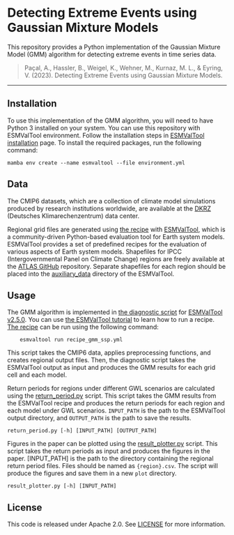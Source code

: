 # Detecting Extreme Events using Gaussian Mixture Models

This repository provides a Python implementation of the Gaussian Mixture Model (GMM) algorithm for detecting extreme events in time series data. 

> Paçal, A., Hassler, B., Weigel, K., Wehner, M., Kurnaz, M. L., & Eyring, V. (2023). Detecting Extreme Events using Gaussian Mixture Models.
------------------------------------------------------------------------

## Installation

To use this implementation of the GMM algorithm, you will need to have Python 3 installed on your system. You can use this repository with ESMValTool environment. Follow the installation steps in [ESMValTool installation](https://docs.esmvaltool.org/en/latest/quickstart/installation.html#mamba-conda-installation) page. To install the required packages, run the following command:

    mamba env create --name esmvaltool --file environment.yml

## Data

The CMIP6 datasets, which are a collection of climate model simulations produced by research institutions worldwide, are available at the [DKRZ](https://esgf-data.dkrz.de/search/cmip6-dkrz/) (Deutsches Klimarechenzentrum) data center.

Regional grid files are generated using [the recipe](esmvaltool/recipe_gmm_ssp.yml) with [ESMValTool](https://github.com/ESMValGroup/ESMValTool), which is a community-driven Python-based evaluation tool for Earth system models. ESMValTool provides a set of predefined recipes for the evaluation of various aspects of Earth system models. Shapefiles for IPCC (Intergovernmental Panel on Climate Change) regions are freely available at the [ATLAS GitHub](https://github.com/SantanderMetGroup/ATLAS) repository. Separate shapefiles for each region should be placed into the [auxiliary_data](esmvaltool/auxiliary_data/) directory of the ESMValTool.

## Usage

The GMM algorithm is implemented in [the diagnostic script](esmvaltool/diag_scripts/gmm/gmm_analysis.py) for [ESMValTool v2.5.0](https://github.com/ESMValGroup/ESMValTool/releases/tag/v2.5.0). You can use [the ESMValTool tutorial](https://esmvalgroup.github.io/ESMValTool_Tutorial/) to learn how to run a recipe. [The recipe](esmvaltool/recipe_gmm_ssp.yml) can be run using the following command:

        esmvaltool run recipe_gmm_ssp.yml

This script takes the CMIP6 data, applies preprocessing functions, and creates regional output files. Then, the diagnostic script takes the ESMValTool output as input and produces the GMM results for each grid cell and each model.

Return periods for regions under different GWL scenarios are calculated using the [return_period.py](return_period.py) script. This script takes the GMM results from the ESMValTool recipe and produces the return periods for each region and each model under GWL scenarios. `INPUT_PATH` is the path to the ESMValTool output directory, and `OUTPUT_PATH` is the path to save the results.

    return_period.py [-h] [INPUT_PATH] [OUTPUT_PATH]

Figures in the paper can be plotted using the [result_plotter.py](result_plotter.py) script. This script takes the return periods as input and produces the figures in the paper. [INPUT_PATH] is the path to the directory containing the regional return period files. Files should be named as `{region}.csv`. The script will produce the figures and save them in a new `plot` directory.

    result_plotter.py [-h] [INPUT_PATH]

## License
This code is released under Apache 2.0. See [LICENSE](LICENSE) for more information.